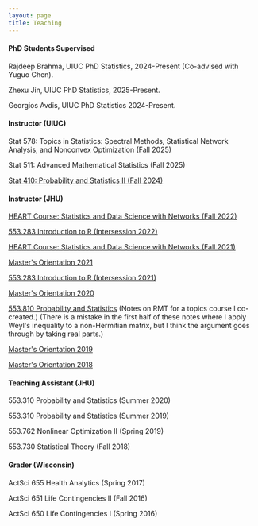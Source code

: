 ```yaml
---
layout: page
title: Teaching
---
```

<h4>PhD Students Supervised</h4>

Rajdeep Brahma, UIUC PhD Statistics, 2024-Present (Co-advised with Yuguo Chen).

Zhexu Jin, UIUC PhD Statistics, 2025-Present.

Georgios Avdis, UIUC PhD Statistics 2024-Present.

<h4>Instructor (UIUC)</h4>

Stat 578: Topics in Statistics: Spectral Methods, Statistical Network Analysis, and Nonconvex Optimization (Fall 2025)

Stat 511: Advanced Mathematical Statistics (Fall 2025)

[Stat 410: Probability and Statistics II (Fall 2024)](stat_410.html)

<h4>Instructor (JHU)</h4>

[HEART Course: Statistics and Data Science with Networks (Fall 2022)](HEART_2022.html)

[553.283 Introduction to R (Intersession 2022)](r_2022.html)

[HEART Course: Statistics and Data Science with Networks (Fall 2021)](HEART_2021.html)

[Master's Orientation 2021](masters2021.html)

[553.283 Introduction to R (Intersession 2021)](r_2021.html)

[Master's Orientation 2020](masters2020.html)

[553.810 Probability and Statistics](../assets/RMT_notes.pdf) (Notes on RMT for a topics course I co-created.) (There is a mistake in the first half of these notes where I apply Weyl's inequality to a non-Hermitian matrix, but I think the argument goes through by taking real parts.)

[Master's Orientation 2019](fm2019.html)

[Master's Orientation 2018](fm2018.html)


<h4>Teaching Assistant (JHU)</h4>

553.310 Probability and Statistics (Summer 2020)

553.310 Probability and Statistics (Summer 2019)

553.762 Nonlinear Optimization II (Spring 2019)

553.730 Statistical Theory (Fall 2018)


<h4>Grader (Wisconsin)</h4>

ActSci 655 Health Analytics (Spring 2017)

ActSci 651 Life Contingencies II (Fall 2016)

ActSci 650 Life Contingencies I (Spring 2016)
